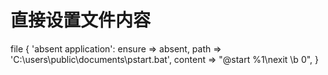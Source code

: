 # 直接设置文件内容

file { 'absent  application':
ensure => absent,
path => 'C:\users\public\documents\pstart.bat',
content => "@start %1\nexit \b 0",
}
